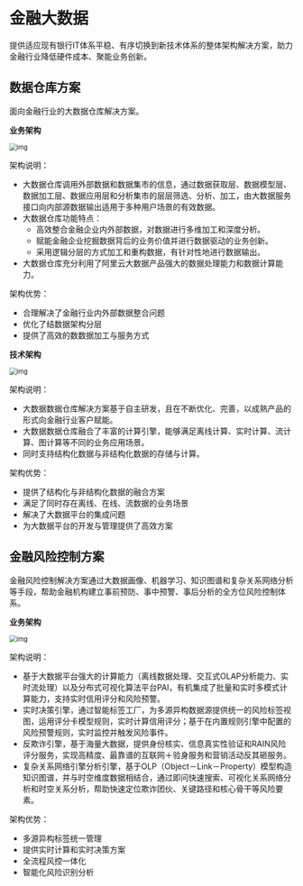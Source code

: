 # 金融大数据

提供适应现有银行IT体系平稳、有序切换到新技术体系的整体架构解决方案，助力金融行业降低硬件成本、聚能业务创新。

## 数据仓库方案

面向金融行业的大数据仓库解决方案。

**业务架构**

<img src="https://help-static-aliyun-doc.aliyuncs.com/assets/img/15923/15481782317216_zh-CN.png" alt="img" style="zoom: 80%;" />

架构说明：

- 大数据仓库调用外部数据和数据集市的信息，通过数据获取层、数据模型层、数据加工层、数据应用层和分析集市的层层筛选、分析、加工，由大数据服务接口向内部源数据输出适用于多种用户场景的有效数据。
- 大数据仓库功能特点：
  - 高效整合金融企业内外部数据，对数据进行多维加工和深度分析。
  - 赋能金融企业挖掘数据背后的业务价值并进行数据驱动的业务创新。
  - 采用逻辑分层的方式加工和重构数据，有针对性地进行数据输出。
- 大数据仓库充分利用了阿里云大数据产品强大的数据处理能力和数据计算能力。

架构优势：

- 合理解决了金融行业内外部数据整合问题
- 优化了结数据架构分层
- 提供了高效的数数据加工与服务方式

**技术架构**

<img src="https://help-static-aliyun-doc.aliyuncs.com/assets/img/15923/15481782317217_zh-CN.png" alt="img" style="zoom: 80%;" />

架构说明：

- 大数据数据仓库解决方案基于自主研发，且在不断优化、完善，以成熟产品的形式向金融行业客户赋能。
- 大数据数据仓库融合了丰富的计算引擎，能够满足离线计算、实时计算、流计算、图计算等不同的业务应用场景。
- 同时支持结构化数据与非结构化数据的存储与计算。

架构优势：

- 提供了结构化与非结构化数据的融合方案
- 满足了同时存在离线、在线、流数据的业务场景
- 解决了大数据平台的集成问题
- 为大数据平台的开发与管理提供了高效方案

## 金融风险控制方案

金融风险控制解决方案通过大数据画像、机器学习、知识图谱和复杂关系网络分析等手段，帮助金融机构建立事前预防、事中预警、事后分析的全方位风险控制体系。

**业务架构**

<img src="https://help-static-aliyun-doc.aliyuncs.com/assets/img/15923/15481782317218_zh-CN.png" alt="img" style="zoom: 80%;" />

架构说明：

- 基于大数据平台强大的计算能力（离线数据处理、交互式OLAP分析能力、实时流处理）以及分布式可视化算法平台PAI，有机集成了批量和实时多模式计算能力，支持实时信用评分和风险预警。
- 实时决策引擎，通过智能标签工厂，为多源异构数据源提供统一的风险标签视图，运用评分卡模型规则，实时计算信用评分；基于在内置规则引擎中配置的风险预警规则，实时监控并触发风险事件。
- 反欺诈引擎，基于海量大数据，提供身份核实、信息真实性验证和RAIN风险评分服务，实现高精度、最靠谱的互联网＋验身服务和营销活动反其砸服务。
- 复杂关系网络引擎分析引擎，基于OLP（Object－Link－Property）模型构造知识图谱，并与时空维度数据相结合，通过即问快速搜索、可视化关系网络分析和时空关系分析，帮助快速定位欺诈团伙、关键路径和核心骨干等风险要素。

架构优势：

- 多源异构标签统一管理
- 提供实时计算和实时决策方案
- 全流程风控一体化
- 智能化风险识别分析